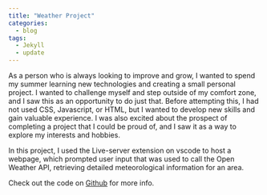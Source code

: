 ```yaml
---
title: "Weather Project"
categories:
  - blog
tags:
  - Jekyll
  - update
---
```


As a person who is always looking to improve and grow, I wanted to spend my summer learning new technologies and creating a small personal project. I wanted to challenge myself and step outside of my comfort zone, and I saw this as an opportunity to do just that. Before attempting this, I had not used CSS, Javascript, or HTML, but I wanted to develop new skills and gain valuable experience. I was also excited about the prospect of completing a project that I could be proud of, and I saw it as a way to explore my interests and hobbies. 

In this project, I used the Live-server extension on vscode to host a webpage, which prompted user input that was used to call the Open Weather API, retrieving detailed meteorological information for an area.


Check out the code on [Github][git-hub-link] for more info.

[git-hub-link]: https://github.com/yuan25j/Weather-Project
